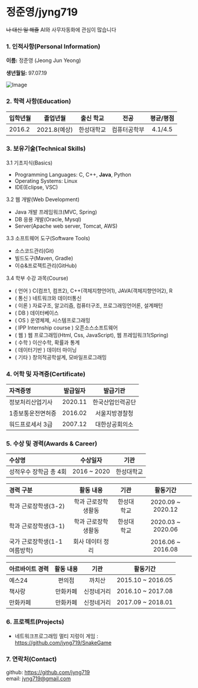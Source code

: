 # 정준영/jyng719

~~나 대신 일 해줄~~ AI와 사무자동화에 관심이 많습니다

### 1. 인적사항(Personal Information)  

  **이름:** 정준영 (Jeong Jun Yeong)
  
  **생년월일:** 97.07.19  

  ![Image](https://github.com/jyng719/hello-me/blob/cv/image/JeongJunYeong.jpg)
  
### 2. 학력 사항(Education)  

| 입학년월 | 졸업년월 | 출신 학교 |전공 | 평균/평점 | 
| :---         |     :---:      |        :---:   |    :---:      | :---:       |  
| 2016.2 | 2021.8(예상) | 한성대학교   |컴퓨터공학부 | 4.1/4.5 |

### 3. 보유기술(Technical Skills)

3.1  기초지식(Basics)
* Programming Languages: C, C++, __Java__, Python
* Operating Systems: Linux
* IDE(Eclipse, VSC)

3.2 웹 개발(Web Development)
* Java 개발 프레임워크(MVC, Spring)
* DB 응용 개발(Oracle, Mysql)
* Server(Apache web server, Tomcat, AWS)

3.3 소프트웨어 도구(Software Tools)
* 소스코드관리(Git)
* 빌드도구(Maven, Gradle)
* 이슈&프로젝트관리(GitHub)

3.4 학부 수강 과목(Course)
* ( 언어 ) C(컴프1, 컴프2), C++(객체지향언어1), JAVA(객체지향언어2), R
* ( 통신 ) 네트워크와 데이터통신 
* ( 이론 ) 자료구조, 알고리즘, 컴퓨터구조, 프로그래밍언어론, 설계패턴
* ( DB ) 데이터베이스
* ( OS ) 운영체제, 시스템프로그래밍
* ( IPP Internship course ) 오픈소스소프트웨어
* ( 웹 ) 웹 프로그래밍(Html, Css, JavaScript), 웹 프레임워크1(Spring)
* ( 수학 ) 이산수학, 확률과 통계
* ( 데이터기반 ) 데이터 마이닝
* ( 기타 ) 창의적공학설계, 모바일프로그래밍

### 4. 어학 및 자격증(Certificate)
| 자격증명 | 발급일자  | 발급기관|
| :---         |     :---:      |         :---:   | 
| 정보처리산업기사 | 2020.11 | 한국산업인력공단 | 
| 1종보통운전면허증 | 2016.02 | 서울지방경찰청 | 
| 워드프로세서 3급 | 2007.12 | 대한상공회의소 | 

### 5. 수상 및 경력(Awards & Career)

| 수상명 | 수상일자 | 기관 |
| :---         |     :---:      |         :---:    |
| 성적우수 장학금 총 4회  | 2016 ~ 2020    | 한성대학교   |


| 경력 구분 | 활동 내용 | 기관 |활동기간 |
| :---         |     :---:      |        :---:   |    :---:      | 
| 학과 근로장학생(3-2) | 학과 근로장학생활동 | 한성대학교 |2020.09 ~ 2020.12  |
| 학과 근로장학생(3-1) | 학과 근로장학생활동 | 한성대학교 |2020.03 ~ 2020.06  |
| 국가 근로장학생(1-1여름방학) | 회사 데이터 정리 | | 2016.06 ~ 2016.08  |


| 아르바이트 경력 | 활동 내용 | 기관 |활동기간 |
| :---         |     :---:      |        :---:   |    :---:      | 
| 예스24 | 편의점 | 까치산 |2015.10 ~ 2016.05  |
| 책사랑 | 만화카페 | 신정네거리 |2016.10 ~ 2017.08  |
| 만화카페 | 만화카페 | 신정네거리 |2017.09 ~ 2018.01  |

### 6. 프로젝트(Projects)
* 네트워크프로그래밍 멀티 지렁이 게임 : https://github.com/jyng719/SnakeGame

### 7. 연락처(Contact)
github: https://github.com/jyng719  
email: jyng719@gmail.com

